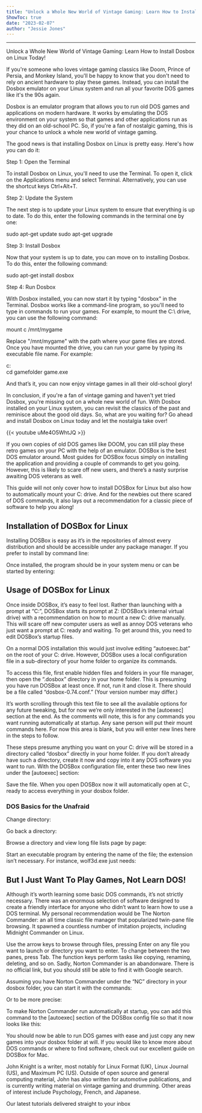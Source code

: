```yaml
---
title: "Unlock a Whole New World of Vintage Gaming: Learn How to Install Dosbox on Linux Today!"
ShowToc: true 
date: "2023-02-07"
author: "Jessie Jones"
---
```

*****
Unlock a Whole New World of Vintage Gaming: Learn How to Install Dosbox on Linux Today!

If you're someone who loves vintage gaming classics like Doom, Prince of Persia, and Monkey Island, you'll be happy to know that you don't need to rely on ancient hardware to play these games. Instead, you can install the Dosbox emulator on your Linux system and run all your favorite DOS games like it's the 90s again.

Dosbox is an emulator program that allows you to run old DOS games and applications on modern hardware. It works by emulating the DOS environment on your system so that games and other applications run as they did on an old-school PC. So, if you're a fan of nostalgic gaming, this is your chance to unlock a whole new world of vintage gaming.

The good news is that installing Dosbox on Linux is pretty easy. Here's how you can do it:

Step 1: Open the Terminal

To install Dosbox on Linux, you'll need to use the Terminal. To open it, click on the Applications menu and select Terminal. Alternatively, you can use the shortcut keys Ctrl+Alt+T.

Step 2: Update the System

The next step is to update your Linux system to ensure that everything is up to date. To do this, enter the following commands in the terminal one by one:

sudo apt-get update
sudo apt-get upgrade

Step 3: Install Dosbox

Now that your system is up to date, you can move on to installing Dosbox. To do this, enter the following command:

sudo apt-get install dosbox

Step 4: Run Dosbox

With Dosbox installed, you can now start it by typing "dosbox" in the Terminal. Dosbox works like a command-line program, so you'll need to type in commands to run your games. For example, to mount the C:\ drive, you can use the following command:

mount c /mnt/mygame

Replace "/mnt/mygame" with the path where your game files are stored. Once you have mounted the drive, you can run your game by typing its executable file name. For example:

c:\
cd gamefolder
game.exe

And that’s it, you can now enjoy vintage games in all their old-school glory!

In conclusion, if you're a fan of vintage gaming and haven't yet tried Dosbox, you're missing out on a whole new world of fun. With Dosbox installed on your Linux system, you can revisit the classics of the past and reminisce about the good old days. So, what are you waiting for? Go ahead and install Dosbox on Linux today and let the nostalgia take over!

{{< youtube uMe4O5WhtJQ >}} 



If you own copies of old DOS games like DOOM, you can still play these retro games on your PC with the help of an emulator. DOSBox is the best DOS emulator around. Most guides for DOSBox focus simply on installing the application and providing a couple of commands to get you going. However, this is likely to scare off new users, and there’s a nasty surprise awaiting DOS veterans as well. 
 
This guide will not only cover how to install DOSBox for Linux but also how to automatically mount your C: drive. And for the newbies out there scared of DOS commands, it also lays out a recommendation for a classic piece of software to help you along!
 
## Installation of DOSBox for Linux
 
Installing DOSBox is easy as it’s in the repositories of almost every distribution and should be accessible under any package manager. If you prefer to install by command line:
 
Once installed, the program should be in your system menu or can be started by entering:
 
## Usage of DOSBox for Linux
 
Once inside DOSBox, it’s easy to feel lost. Rather than launching with a prompt at “C:”, DOSBox starts its prompt at Z: (DOSBox’s internal virtual drive) with a recommendation on how to mount a new C: drive manually. This will scare off new computer users as well as annoy DOS veterans who just want a prompt at C: ready and waiting. To get around this, you need to edit DOSBox’s startup files.
 
On a normal DOS installation this would just involve editing “autoexec.bat” on the root of your C: drive. However, DOSBox uses a local configuration file in a sub-directory of your home folder to organize its commands.
 
To access this file, first enable hidden files and folders in your file manager, then open the “.dosbox” directory in your home folder. This is presuming you have run DOSBox at least once. If not, run it and close it. There should be a file called “dosbox-0.74.conf.” (Your version number may differ.)
 
It’s worth scrolling through this text file to see all the available options for any future tweaking, but for now we’re only interested in the [autoexec] section at the end. As the comments will note, this is for any commands you want running automatically at startup. Any sane person will put their mount commands here. For now this area is blank, but you will enter new lines here in the steps to follow.
 
These steps presume anything you want on your C: drive will be stored in a directory called “dosbox” directly in your home folder. If you don’t already have such a directory, create it now and copy into it any DOS software you want to run. With the DOSBox configuration file, enter these two new lines under the [autoexec] section:
 
Save the file. When you open DOSBox now it will automatically open at C:, ready to access everything in your dosbox folder.
 
### DOS Basics for the Unafraid
 
Change directory:
 
Go back a directory:
 
Browse a directory and view long file lists page by page:
 
Start an executable program by entering the name of the file; the extension isn’t necessary. For instance, wolf3d.exe just needs:
 
## But I Just Want To Play Games, Not Learn DOS!
 
Although it’s worth learning some basic DOS commands, it’s not strictly necessary. There was an enormous selection of software designed to create a friendly interface for anyone who didn’t want to learn how to use a DOS terminal. My personal recommendation would be The Norton Commander: an all time classic file manager that popularized twin-pane file browsing. It spawned a countless number of imitation projects, including Midnight Commander on Linux.
 
Use the arrow keys to browse through files, pressing Enter on any file you want to launch or directory you want to enter. To change between the two panes, press Tab. The function keys perform tasks like copying, renaming, deleting, and so on. Sadly, Norton Commander is an abandonware. There is no official link, but you should still be able to find it with Google search. 
 
Assuming you have Norton Commander under the “NC” directory in your dosbox folder, you can start it with the commands:
 
Or to be more precise:
 
To make Norton Commander run automatically at startup, you can add this command to the [autoexec] section of the DOSBox config file so that it now looks like this:
 
You should now be able to run DOS games with ease and just copy any new games into your dosbox folder at will. If you would like to know more about DOS commands or where to find software, check out our excellent guide on DOSBox for Mac.
 
John Knight is a writer, most notably for Linux Format (UK), Linux Journal (US), and Maximum PC (US). Outside of open source and general computing material, John has also written for automotive publications, and is currently writing material on vintage gaming and drumming. Other areas of interest include Psychology, French, and Japanese.
 
Our latest tutorials delivered straight to your inbox




